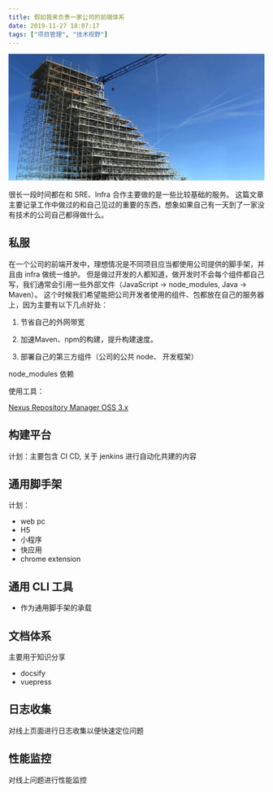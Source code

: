 ```yaml
---
title: 假如我来负责一家公司的前端体系
date: 2019-11-27 18:07:17
tags: ["项目管理", "技术视野"]
---
```


![how to build a building a building](https://raw.githubusercontent.com/EPSON-LEE/image-hosting/master/20191127184203.png)

很长一段时间都在和 SRE、Infra 合作主要做的是一些比较基础的服务。 这篇文章主要记录工作中做过的和自己见过的重要的东西，想象如果自己有一天到了一家没有技术的公司自己都得做什么。


## 私服

在一个公司的前端开发中，理想情况是不同项目应当都使用公司提供的脚手架，并且由 infra 做统一维护。
但是做过开发的人都知道，做开发时不会每个组件都自己写，我们通常会引用一些外部文件（JavaScript -> node_modules, Java -> Maven）。
这个时候我们希望能把公司开发者使用的组件、包都放在自己的服务器上，因为主要有以下几点好处：

1. 节省自己的外网带宽

2. 加速Maven、npm的构建，提升构建速度。

3. 部署自己的第三方组件（公司的公共 node、 开发框架）

node_modules 依赖

使用工具：

[Nexus Repository Manager OSS 3.x](https://help.sonatype.com/repomanager3)

## 构建平台

计划：主要包含 CI CD, 关于 jenkins 进行自动化共建的内容

## 通用脚手架

计划：

- web pc
- H5
- 小程序
- 快应用
- chrome extension

## 通用 CLI 工具

- 作为通用脚手架的承载

## 文档体系

主要用于知识分享

- docsify
- vuepress

## 日志收集

对线上页面进行日志收集以便快速定位问题

## 性能监控

对线上问题进行性能监控

